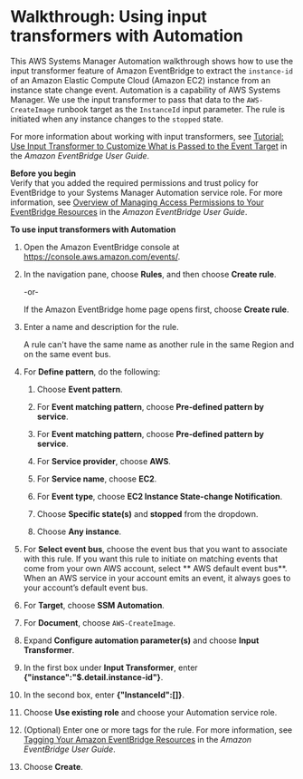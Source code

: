 # Walkthrough: Using input transformers with Automation<a name="automation-transformers"></a>

This AWS Systems Manager Automation walkthrough shows how to use the input transformer feature of Amazon EventBridge to extract the `instance-id` of an Amazon Elastic Compute Cloud \(Amazon EC2\) instance from an instance state change event\. Automation is a capability of AWS Systems Manager\. We use the input transformer to pass that data to the `AWS-CreateImage` runbook target as the `InstanceId` input parameter\. The rule is initiated when any instance changes to the `stopped` state\.

For more information about working with input transformers, see [Tutorial: Use Input Transformer to Customize What is Passed to the Event Target](https://docs.aws.amazon.com/eventbridge/latest/userguide/eventbridge-input-transformer-tutorial.html) in the *Amazon EventBridge User Guide*\.

**Before you begin**  
Verify that you added the required permissions and trust policy for EventBridge to your Systems Manager Automation service role\. For more information, see [Overview of Managing Access Permissions to Your EventBridge Resources](https://docs.aws.amazon.com/eventbridge/latest/userguide/iam-access-control-identity-based-eventbridge.html) in the *Amazon EventBridge User Guide*\.

**To use input transformers with Automation**

1. Open the Amazon EventBridge console at [https://console\.aws\.amazon\.com/events/](https://console.aws.amazon.com/events/)\.

1. In the navigation pane, choose **Rules**, and then choose **Create rule**\.

   \-or\-

   If the Amazon EventBridge home page opens first, choose **Create rule**\.

1. Enter a name and description for the rule\.

   A rule can't have the same name as another rule in the same Region and on the same event bus\.

1. For **Define pattern**, do the following:

   1. Choose **Event pattern**\.

   1. For **Event matching pattern**, choose **Pre\-defined pattern by service**\.

   1. For **Event matching pattern**, choose **Pre\-defined pattern by service**\.

   1. For **Service provider**, choose **AWS**\.

   1. For **Service name**, choose **EC2**\.

   1. For **Event type**, choose **EC2 Instance State\-change Notification**\.

   1. Choose **Specific state\(s\)** and **stopped** from the dropdown\.

   1. Choose **Any instance**\.

1. For **Select event bus**, choose the event bus that you want to associate with this rule\. If you want this rule to initiate on matching events that come from your own AWS account, select ** AWS default event bus**\. When an AWS service in your account emits an event, it always goes to your account’s default event bus\. 

1. For **Target**, choose **SSM Automation**\.

1. For **Document**, choose `AWS-CreateImage`\.

1. Expand **Configure automation parameter\(s\)** and choose **Input Transformer**\.

1. In the first box under **Input Transformer**, enter **\{"instance":"$\.detail\.instance\-id"\}**\.

1. In the second box, enter **\{"InstanceId":\[<instance>\]\}**\.

1. Choose **Use existing role** and choose your Automation service role\.

1. \(Optional\) Enter one or more tags for the rule\. For more information, see [Tagging Your Amazon EventBridge Resources](https://docs.aws.amazon.com/eventbridge/latest/userguide/eventbridge-tagging.html) in the *Amazon EventBridge User Guide*\.

1. Choose **Create**\.